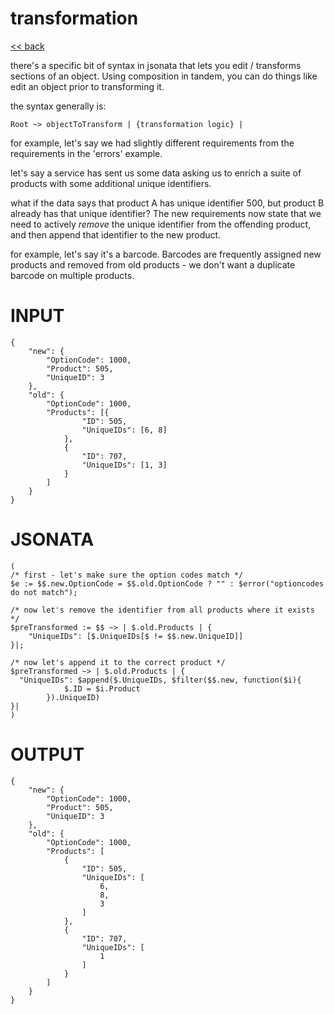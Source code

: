 # transformation

[<< back](readme.md)

there's a specific bit of syntax in jsonata that lets you
edit / transforms sections of an object. Using composition
in tandem, you can do things like edit an object prior to transforming it.

the syntax generally is:

```
Root ~> objectToTransform | {transformation logic} |
```

for example, let's say we had slightly different requirements from
the requirements in the 'errors' example.

let's say a service has sent us some data asking us
to enrich a suite of products with some additional unique identifiers.

what if the data says that product A has unique identifier 500, but
product B already has that unique identifier? The new requirements now 
state that we need to actively _remove_ the unique identifier from the offending
product, and then append that identifier to the new product.

for example, let's say it's a barcode. Barcodes are frequently assigned new products
and removed from old products - we don't want a duplicate barcode on multiple products.

# INPUT
```
{
	"new": {
		"OptionCode": 1000,
		"Product": 505,
		"UniqueID": 3
	},
	"old": {
		"OptionCode": 1000,
		"Products": [{
				"ID": 505,
				"UniqueIDs": [6, 8]
			},
			{
				"ID": 707,
				"UniqueIDs": [1, 3]
			}
		]
	}
}
```

# JSONATA
```
( 
/* first - let's make sure the option codes match */
$e := $$.new.OptionCode = $$.old.OptionCode ? "" : $error("optioncodes do not match");

/* now let's remove the identifier from all products where it exists */
$preTransformed := $$ ~> | $.old.Products | {
	"UniqueIDs": [$.UniqueIDs[$ != $$.new.UniqueID]]
}|;

/* now let's append it to the correct product */
$preTransformed ~> | $.old.Products | {
  "UniqueIDs": $append($.UniqueIDs, $filter($$.new, function($i){
        	$.ID = $i.Product
        }).UniqueID)
}|
)
```

# OUTPUT
```
{
    "new": {
        "OptionCode": 1000,
        "Product": 505,
        "UniqueID": 3
    },
    "old": {
        "OptionCode": 1000,
        "Products": [
            {
                "ID": 505,
                "UniqueIDs": [
                    6,
                    8,
                    3
                ]
            },
            {
                "ID": 707,
                "UniqueIDs": [
                    1
                ]
            }
        ]
    }
}
```